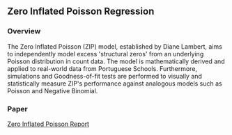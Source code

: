 ## Zero Inflated Poisson Regression 

### Overview

The Zero Inflated Poisson (ZIP) model, established by Diane Lambert, aims to independently model excess 'structural zeros' from an underlying Poisson distribution in count data. The model is mathematically derived and applied to real-world data from Portuguese Schools. Furthermore, simulations and Goodness-of-fit tests are performed to visually and statistically measure ZIP's performance against analogous models such as Poisson and Negative Binomial. 

### Paper

[Zero Inflated Poisson Report](https://drive.google.com/open?id=1kWfy1E7HRhg2hS1P2j1eKvPTgs5f5Lbi)